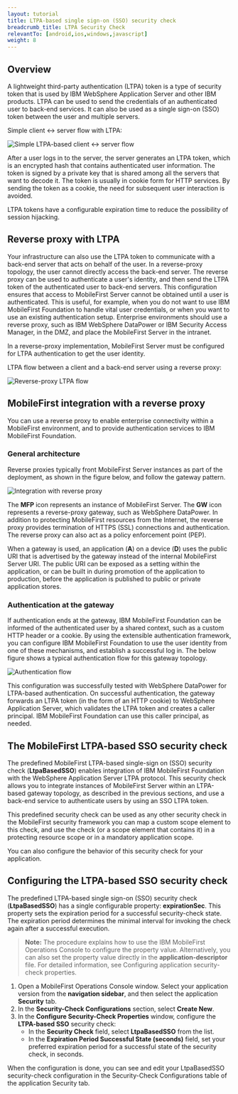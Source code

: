 ```yaml
---
layout: tutorial
title: LTPA-based single sign-on (SSO) security check
breadcrumb_title: LTPA Security Check
relevantTo: [android,ios,windows,javascript]
weight: 8
---
```

## Overview
A lightweight third-party authentication (LTPA) token is a type of security token that is used by IBM WebSphere Application Server and other IBM products. LTPA can be used to send the credentials of an authenticated user to back-end services. It can also be used as a single sign-on (SSO) token between the user and multiple servers.

Simple client <-> server flow with LTPA:

![Simple LTPA-based client <-> server flow](ltpa_simple_client_server.jpg)

After a user logs in to the server, the server generates an LTPA token, which is an encrypted hash that contains authenticated user information. The token is signed by a private key that is shared among all the servers that want to decode it. The token is usually in cookie form for HTTP services. By sending the token as a cookie, the need for subsequent user interaction is avoided.

LTPA tokens have a configurable expiration time to reduce the possibility of session hijacking.

## Reverse proxy with LTPA
Your infrastructure can also use the LTPA token to communicate with a back-end server that acts on behalf of the user. In a reverse-proxy topology, the user cannot directly access the back-end server. The reverse proxy can be used to authenticate a user's identity, and then send the LTPA token of the authenticated user to back-end servers. This configuration ensures that access to MobileFirst Server cannot be obtained until a user is authenticated. This is useful, for example, when you do not want to use IBM MobileFirst Foundation to handle vital user credentials, or when you want to use an existing authentication setup. Enterprise environments should use a reverse proxy, such as IBM WebSphere DataPower or IBM Security Access Manager, in the DMZ, and place the MobileFirst Server in the intranet.

In a reverse-proxy implementation, MobileFirst Server must be configured for LTPA authentication to get the user identity.

LTPA flow between a client and a back-end server using a reverse proxy:

![Reverse-proxy LTPA flow](ltpa_reverse_proxy.jpg)

## MobileFirst integration with a reverse proxy
You can use a reverse proxy to enable enterprise connectivity within a MobileFirst environment, and to provide authentication services to IBM MobileFirst Foundation.

### General architecture
Reverse proxies typically front MobileFirst Server instances as part of the deployment, as shown in the figure below, and follow the gateway pattern.

![ Integration with reverse proxy](reverse_proxy_integ.jpg)

The **MFP** icon represents an instance of MobileFirst Server. The **GW** icon represents a reverse-proxy gateway, such as WebSphere DataPower. In addition to protecting MobileFirst resources from the Internet, the reverse proxy provides termination of HTTPS (SSL) connections and authentication. The reverse proxy can also act as a policy enforcement point (PEP).

When a gateway is used, an application (**A**) on a device (**D**) uses the public URI that is advertised by the gateway instead of the internal MobileFirst Server URI. The public URI can be exposed as a setting within the application, or can be built in during promotion of the application to production, before the application is published to public or private application stores.

### Authentication at the gateway
If authentication ends at the gateway, IBM MobileFirst Foundation can be informed of the authenticated user by a shared context, such as a custom HTTP header or a cookie. By using the extensible authentication framework, you can configure IBM MobileFirst Foundation to use the user identity from one of these mechanisms, and establish a successful log in. The below figure shows a typical authentication flow for this gateway topology.

![Authentication flow](mf_reverse_proxy_integ_authentication_flow.jpg)

This configuration was successfully tested with WebSphere DataPower for LTPA-based authentication. On successful authentication, the gateway forwards an LTPA token (in the form of an HTTP cookie) to WebSphere Application Server, which validates the LTPA token and creates a caller principal. IBM MobileFirst Foundation can use this caller principal, as needed.

## The MobileFirst LTPA-based SSO security check
The predefined MobileFirst LTPA-based single-sign on (SSO) security check (**LtpaBasedSSO**) enables integration of IBM MobileFirst Foundation with the WebSphere Application Server LTPA protocol. This security check allows you to integrate instances of MobileFirst Server within an LTPA-based gateway topology, as described in the previous sections, and use a back-end service to authenticate users by using an SSO LTPA token.

This predefined security check can be used as any other security check in the MobileFirst security framework you can map a custom scope element to this check, and use the check (or a scope element that contains it) in a protecting resource scope or in a mandatory application scope.

You can also configure the behavior of this security check for your application.

## Configuring the LTPA-based SSO security check
The predefined LTPA-based single sign-on (SSO) security check (**LtpaBasedSSO**) has a single configurable property: **expirationSec**. This property sets the expiration period for a successful security-check state. The expiration period determines the minimal interval for invoking the check again after a successful execution.

> **Note:** The procedure explains how to use the IBM MobileFirst Operations Console to configure the property value. Alternatively, you can also set the property value directly in the **application-descriptor** file. For detailed information, see Configuring application security-check properties.

1. Open a MobileFirst Operations Console window. Select your application version from the **navigation sidebar**, and then select the application **Security** tab.
2. In the **Security-Check Configurations** section, select **Create New**.
3. In the **Configure Security-Check Properties** window, configure the **LTPA-based SSO** security check:
    * In the **Security Check** field, select **LtpaBasedSSO** from the list.
    * In the **Expiration Period Successful State (seconds)** field, set your preferred expiration period for a successful state of the security check, in seconds.

When the configuration is done, you can see and edit your LtpaBasedSSO security-check configuration in the Security-Check Configurations table of the application Security tab.




